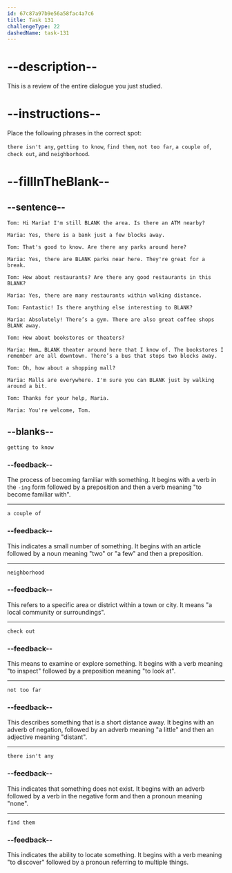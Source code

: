 ```yaml
---
id: 67c87a97b9e56a58fac4a7c6
title: Task 131
challengeType: 22
dashedName: task-131
---
```


<!-- REVIEW -->

# --description--

This is a review of the entire dialogue you just studied.

# --instructions--

Place the following phrases in the correct spot:

`there isn't any`, `getting to know`, `find them`, `not too far`, `a couple of`, `check out`, and `neighborhood`.

# --fillInTheBlank--

## --sentence--

`Tom: Hi Maria! I'm still BLANK the area. Is there an ATM nearby?`  

`Maria: Yes, there is a bank just a few blocks away.`  

`Tom: That's good to know. Are there any parks around here?`  

`Maria: Yes, there are BLANK parks near here. They're great for a break.`  

`Tom: How about restaurants? Are there any good restaurants in this BLANK?`  

`Maria: Yes, there are many restaurants within walking distance.`  

`Tom: Fantastic! Is there anything else interesting to BLANK?`  

`Maria: Absolutely! There’s a gym. There are also great coffee shops BLANK away.`  

`Tom: How about bookstores or theaters?`  

`Maria: Hmm… BLANK theater around here that I know of. The bookstores I remember are all downtown. There’s a bus that stops two blocks away.`  

`Tom: Oh, how about a shopping mall?`  

`Maria: Malls are everywhere. I'm sure you can BLANK just by walking around a bit.`  

`Tom: Thanks for your help, Maria.`  

`Maria: You're welcome, Tom.`  

## --blanks--

`getting to know`

### --feedback--

The process of becoming familiar with something. It begins with a verb in the `-ing` form followed by a preposition and then a verb meaning "to become familiar with".  

---

`a couple of`

### --feedback--

This indicates a small number of something. It begins with an article followed by a noun meaning "two" or "a few" and then a preposition.

---

`neighborhood`

### --feedback--

This refers to a specific area or district within a town or city. It means "a local community or surroundings".

---

`check out`

### --feedback--

This means to examine or explore something. It begins with a verb meaning "to inspect" followed by a preposition meaning "to look at".

---

`not too far`

### --feedback--

This describes something that is a short distance away. It begins with an adverb of negation, followed by an adverb meaning "a little" and then an adjective meaning "distant".

---

`there isn't any`

### --feedback--

This indicates that something does not exist. It begins with an adverb followed by a verb in the negative form and then a pronoun meaning "none".

---

`find them`

### --feedback--

This indicates the ability to locate something. It begins with a verb meaning "to discover" followed by a pronoun referring to multiple things.
